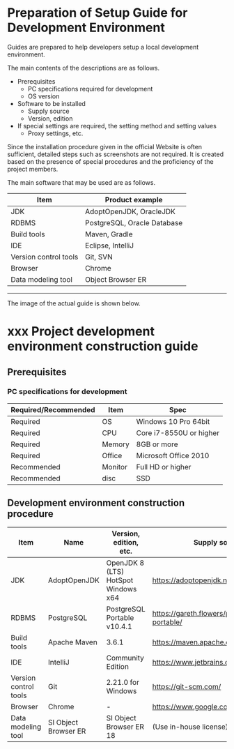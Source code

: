 # Preparation of Setup Guide for Development Environment


Guides are prepared to help developers setup a local development environment.

The main contents of the descriptions are as follows.

- Prerequisites
  - PC specifications required for development
  - OS version
- Software to be installed
  - Supply source
  - Version, edition
- If special settings are required, the setting method and setting values
  - Proxy settings, etc.

Since the installation procedure given in the official Website is often sufficient, 
detailed steps such as screenshots are not required. 
It is created based on the presence of special procedures and the proficiency of the project members.


The main software that may be used are as follows.

| Item                  | Product example                |
|------------------------|-----------------------------|
| JDK                    | AdoptOpenJDK, OracleJDK     |
| RDBMS                  | PostgreSQL, Oracle Database |
| Build tools           | Maven, Gradle               |
| IDE                    | Eclipse, IntelliJ           |
| Version control tools   | Git, SVN                    |
| Browser            | Chrome                      |
| Data modeling tool | Object Browser ER           |

-----

The image of the actual guide is shown below.

# xxx Project development environment construction guide

## Prerequisites

### PC specifications for development

| Required/Recommended | Item     | Spec              |
|-----------|----------|-----------------------|
| Required      | OS       | Windows 10 Pro 64bit  |
| Required      | CPU      | Core i7-8550U or higher    |
| Required      | Memory   | 8GB or more              |
| Required      | Office   | Microsoft Office 2010 |
| Recommended      | Monitor   | Full HD or higher           |
| Recommended      | disc | SSD                   |


## Development environment construction procedure

| Item                   | Name                 | Version, edition, etc.           | Supply source                                      |
|------------------------|----------------------|-------------------------------------|---------------------------------------------|
| JDK                    | AdoptOpenJDK         | OpenJDK 8 (LTS) HotSpot Windows x64 | https://adoptopenjdk.net/                   |
| RDBMS                  | PostgreSQL           | PostgreSQL Portable v10.4.1         | https://gareth.flowers/postgresql-portable/ |
| Build tools           | Apache Maven         | 3.6.1                               | https://maven.apache.org/                   |
| IDE                    | IntelliJ             | Community Edition                   | https://www.jetbrains.com/idea/             |
| Version control tools   | Git                  | 2.21.0 for Windows                  | https://git-scm.com/                        |
| Browser               | Chrome               | -                                   | https://www.google.com/intl/ja/chrome/      |
| Data modeling tool | SI Object Browser ER | SI Object Browser ER 18             | (Use in-house license)                      |

